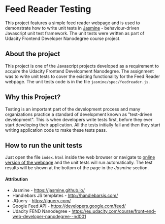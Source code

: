 # Feed Reader Testing

This project features a simple feed reader webpage and is used to demonstrate how to write unit tests in [Jasmine](https://jasmine.github.io/) - behaviour-driven Javascript unit test framework. The unit tests were written as part of Udacity Frontend Developer Nanodegree course project.

## About the project

This project is one of the Javascript projects developed as a requirement to acquire the Udacity Frontend Development Nanodegree. The assignment was to write unit tests to cover the existing functionality for the Feed Reader webpage.
The unit tests code is in the file `jasmine/spec/feedreader.js`.

## Why this Project?

Testing is an important part of the development process and many organizations practice a standard of development known as "test-driven development". This is when developers write tests first, before they ever start developing their application. All the tests initially fail and then they start writing application code to make these tests pass.

## How to run the unit tests

Just open the file `index.html` inside the web browser or navigate to [online version of the webpage](https://mburazin.github.io/frontend-nanodegree-feedreader/) and the unit tests will run automatically. The test results will be shown at the bottom of the page in the _Jasmine_ section.

#### Attribution

- Jasmine - https://jasmine.github.io/
- Handlebars JS templates - http://handlebarsjs.com/
- JQuery - https://jquery.com/
- Google Feed API - https://developers.google.com/feed/
- Udacity FEND Nanodegree - https://eu.udacity.com/course/front-end-web-developer-nanodegree--nd001